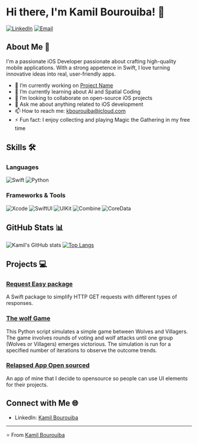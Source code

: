 # Hi there, I'm Kamil Bourouiba! 👋

[![LinkedIn](https://img.shields.io/badge/LinkedIn-000000?style=for-the-badge&logo=linkedin&logoColor=0A66C2)](https://www.linkedin.com/in/kamil-bourouiba/)
[![Email](https://img.shields.io/badge/Email-000000?style=for-the-badge&logo=gmail&logoColor=EA4335)](mailto:kbourouiba@icloud.com)

## About Me 🚀

I'm a passionate iOS Developer passionate about crafting high-quality mobile applications. With a strong appetence in Swift, I love turning innovative ideas into real, user-friendly apps.

- 🔭 I’m currently working on [Project Name]([https://github.com/yourgithubusername/yourproject](https://github.com/KamilBourouiba/RequestEasy))
- 🌱 I’m currently learning about AI and Spatial Coding
- 👯 I’m looking to collaborate on open-source iOS projects
- 💬 Ask me about anything related to iOS development
- 📫 How to reach me: [kbourouiba@icloud.com](mailto:kbourouiba@icloud.com)
- ⚡ Fun fact: I enjoy collecting and playing Magic the Gathering in my free time

## Skills 🛠️

### Languages
![Swift](https://img.shields.io/badge/Swift-FA7343?style=for-the-badge&logo=swift&logoColor=white)
![Python](https://img.shields.io/badge/Python-3776AB?style=for-the-badge&logo=python&logoColor=white)

### Frameworks & Tools
![Xcode](https://img.shields.io/badge/Xcode-1575F9?style=for-the-badge&logo=xcode&logoColor=white)
![SwiftUI](https://img.shields.io/badge/SwiftUI-000000?style=for-the-badge&logo=swift&logoColor=white)
![UIKit](https://img.shields.io/badge/UIKit-2396F3?style=for-the-badge&logo=uikit&logoColor=white)
![Combine](https://img.shields.io/badge/Combine-000000?style=for-the-badge&logo=apple&logoColor=white)
![CoreData](https://img.shields.io/badge/CoreData-1575F9?style=for-the-badge&logo=apple&logoColor=white)

## GitHub Stats 📊

![Kamil's GitHub stats](https://github-readme-stats.vercel.app/api?username=yourgithubusername&show_icons=true&theme=radical)
[![Top Langs](https://github-readme-stats.vercel.app/api/top-langs/?username=yourgithubusername&layout=compact&theme=radical)](https://github.com/anuraghazra/github-readme-stats)

## Projects 💻

### [Request Easy package]([https://github.com/yourgithubusername/project1](https://github.com/KamilBourouiba/RequestEasy))
A Swift package to simplify HTTP GET requests with different types of responses.

### [The wolf Game]([https://github.com/yourgithubusername/project2](https://github.com/KamilBourouiba/wolf_game))
This Python script simulates a simple game between Wolves and Villagers. The game involves rounds of voting and wolf attacks until one group (Wolves or Villagers) emerges victorious. The simulation is run for a specified number of iterations to observe the outcome trends.

### [Relapsed App Open sourced]([https://github.com/yourgithubusername/project3](https://github.com/KamilBourouiba/Relapsed-OpenSourced))
An app of mine that I decide to opensource so people can use UI elements for their projects.

## Connect with Me 🌐

- LinkedIn: [Kamil Bourouiba]([https://www.linkedin.com/in/yourlinkedinprofile](https://www.linkedin.com/in/kamil-bourouiba/))

---

⭐️ From [Kamil Bourouiba]([https://github.com/yourgithubusername](https://github.com/KamilBourouiba/))
